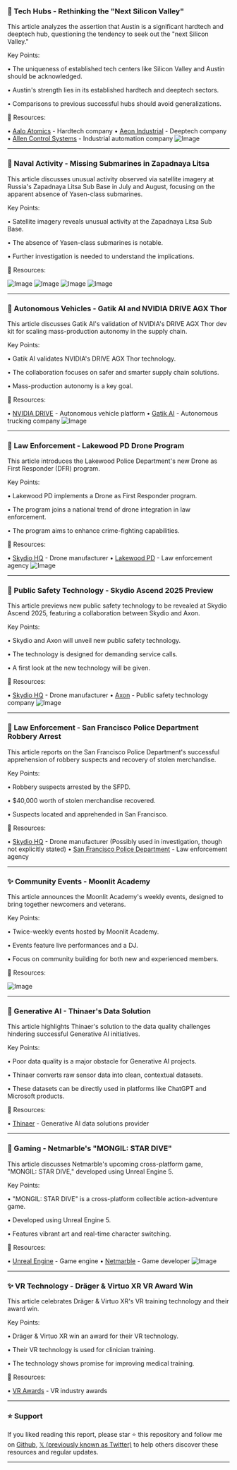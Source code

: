 ### 🤖  Tech Hubs - Rethinking the "Next Silicon Valley"

This article analyzes the assertion that Austin is a significant hardtech and deeptech hub, questioning the tendency to seek out the "next Silicon Valley."

Key Points:

•  The uniqueness of established tech centers like Silicon Valley and Austin should be acknowledged.


• Austin's strength lies in its established hardtech and deeptech sectors.


•  Comparisons to previous successful hubs should avoid generalizations.



🔗 Resources:

• [Aalo Atomics](https://x.com/AaloAtomics) -  Hardtech company
• [Aeon Industrial](https://x.com/AeonIndustrial) - Deeptech company
• [Allen Control Systems](https://x.com/AllenControlSystems) -  Industrial automation company
![Image](https://pbs.twimg.com/media/GzW9WqhXUAAUF7H?format=jpg&name=small)


---

### 🤖  Naval Activity - Missing Submarines in Zapadnaya Litsa

This article discusses unusual activity observed via satellite imagery at Russia's Zapadnaya Litsa Sub Base in July and August, focusing on the apparent absence of Yasen-class submarines.

Key Points:

• Satellite imagery reveals unusual activity at the Zapadnaya Litsa Sub Base.


• The absence of Yasen-class submarines is notable.


•  Further investigation is needed to understand the implications.



🔗 Resources:

![Image](https://pbs.twimg.com/media/GzX1uNea4AMFSxv?format=jpg&name=360x360)
![Image](https://pbs.twimg.com/media/GzX1uNma4AIAPxA?format=jpg&name=360x360)
![Image](https://pbs.twimg.com/media/GzX1uNebkAANZvP?format=jpg&name=360x360)
![Image](https://pbs.twimg.com/media/GzX1uNZa4Aom7_a?format=jpg&name=360x360)


---

### 🚀 Autonomous Vehicles - Gatik AI and NVIDIA DRIVE AGX Thor

This article discusses Gatik AI's validation of NVIDIA's DRIVE AGX Thor dev kit for scaling mass-production autonomy in the supply chain.

Key Points:

• Gatik AI validates NVIDIA's DRIVE AGX Thor technology.


• The collaboration focuses on safer and smarter supply chain solutions.


• Mass-production autonomy is a key goal.



🔗 Resources:

• [NVIDIA DRIVE](https://x.com/NVIDIADRIVE) -  Autonomous vehicle platform
• [Gatik AI](https://x.com/Gatik_AI) - Autonomous trucking company
![Image](https://pbs.twimg.com/media/GzOlDm0bQAAQ6Vx?format=jpg&name=small)


---

### 🤖 Law Enforcement - Lakewood PD Drone Program

This article introduces the Lakewood Police Department's new Drone as First Responder (DFR) program.

Key Points:

• Lakewood PD implements a Drone as First Responder program.


• The program joins a national trend of drone integration in law enforcement.


•  The program aims to enhance crime-fighting capabilities.



🔗 Resources:

• [Skydio HQ](https://x.com/SkydioHQ) - Drone manufacturer
• [Lakewood PD](https://x.com/LakewoodPDCO) - Law enforcement agency
![Image](https://pbs.twimg.com/amplify_video_thumb/1960427677334298624/img/Z9VCCX19hxC_C0CC.jpg)


---

### 🚀 Public Safety Technology - Skydio Ascend 2025 Preview

This article previews new public safety technology to be revealed at Skydio Ascend 2025, featuring a collaboration between Skydio and Axon.

Key Points:

•  Skydio and Axon will unveil new public safety technology.


•  The technology is designed for demanding service calls.


•  A first look at the new technology will be given.



🔗 Resources:

• [Skydio HQ](https://x.com/SkydioHQ) - Drone manufacturer
• [Axon](https://x.com/axon_us) - Public safety technology company
![Image](https://pbs.twimg.com/amplify_video_thumb/1958225050194046978/img/ECCHQV7Dixfr2I3O.jpg)


---

### 🤖 Law Enforcement - San Francisco Police Department Robbery Arrest

This article reports on the San Francisco Police Department's successful apprehension of robbery suspects and recovery of stolen merchandise.

Key Points:

• Robbery suspects arrested by the SFPD.


• $40,000 worth of stolen merchandise recovered.


• Suspects located and apprehended in San Francisco.


🔗 Resources:

• [Skydio HQ](https://x.com/SkydioHQ) -  Drone manufacturer (Possibly used in investigation, though not explicitly stated)
• [San Francisco Police Department](https://x.com/SFPD) - Law enforcement agency


---

### ✨ Community Events - Moonlit Academy

This article announces the Moonlit Academy's weekly events, designed to bring together newcomers and veterans.

Key Points:

•  Twice-weekly events hosted by Moonlit Academy.


•  Events feature live performances and a DJ.


•  Focus on community building for both new and experienced members.


🔗 Resources:

![Image](https://pbs.twimg.com/media/GzXEXscWAAAXj1D?format=jpg&name=small)


---

### 🤖 Generative AI - Thinaer's Data Solution

This article highlights Thinaer's solution to the data quality challenges hindering successful Generative AI initiatives.

Key Points:

•  Poor data quality is a major obstacle for Generative AI projects.


•  Thinaer converts raw sensor data into clean, contextual datasets.


•  These datasets can be directly used in platforms like ChatGPT and Microsoft products.


🔗 Resources:

• [Thinaer](https://x.com/thinaer) -  Generative AI data solutions provider


---

### 🚀  Gaming - Netmarble's "MONGIL: STAR DIVE"

This article discusses Netmarble's upcoming cross-platform game, "MONGIL: STAR DIVE," developed using Unreal Engine 5.

Key Points:

• "MONGIL: STAR DIVE" is a cross-platform collectible action-adventure game.


• Developed using Unreal Engine 5.


• Features vibrant art and real-time character switching.



🔗 Resources:

• [Unreal Engine](https://x.com/UnrealEngine) - Game engine
• [Netmarble](https://x.com/NetmarbleO) - Game developer
![Image](https://pbs.twimg.com/ext_tw_video_thumb/1960703855223824385/pu/img/wbkkxTpGnOianu76.jpg)


---

### ✨ VR Technology - Dräger & Virtuo XR VR Award Win

This article celebrates Dräger & Virtuo XR's VR training technology and their award win.

Key Points:

• Dräger & Virtuo XR win an award for their VR technology.


• Their VR technology is used for clinician training.


• The technology shows promise for improving medical training.


🔗 Resources:

• [VR Awards](https://x.com/VRAwards) - VR industry awards


---

### ⭐️ Support

If you liked reading this report, please star ⭐️ this repository and follow me on [Github](https://github.com/Drix10), [𝕏 (previously known as Twitter)](https://x.com/DRIX_10_) to help others discover these resources and regular updates.

---